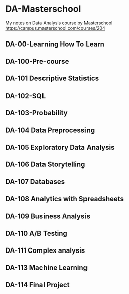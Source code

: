 # DA-Masterschool
My notes on Data Analysis course by Masterschool
https://campus.masterschool.com/courses/204



## DA-00-Learning How To Learn
## DA-100-Pre-course
## DA-101 Descriptive Statistics
## DA-102-SQL
## DA-103-Probability

## DA-104 Data Preprocessing
## DA-105 Exploratory Data Analysis
## DA-106 Data Storytelling
## DA-107 Databases
## DA-108 Analytics with Spreadsheets
## DA-109 Business Analysis
## DA-110 A/B Testing
## DA-111 Complex analysis
## DA-113 Machine Learning
## DA-114 Final Project
